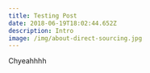 ```yaml
---
title: Testing Post
date: 2018-06-19T18:02:44.652Z
description: Intro
image: /img/about-direct-sourcing.jpg
---
```

Chyeahhhh
